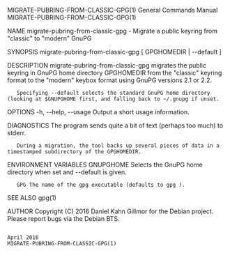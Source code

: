 MIGRATE-PUBRING-FROM-CLASSIC-GPG(1)                                                        General Commands Manual                                                        MIGRATE-PUBRING-FROM-CLASSIC-GPG(1)

NAME
       migrate-pubring-from-classic-gpg - Migrate a public keyring from "classic" to "modern" GnuPG

SYNOPSIS
       migrate-pubring-from-classic-gpg [ GPGHOMEDIR | --default ]

DESCRIPTION
       migrate-pubring-from-classic-gpg migrates the public keyring in GnuPG home directory GPGHOMEDIR from the "classic" keyring format to the "modern" keybox format using GnuPG versions 2.1 or 2.2.

       Specifying --default selects the standard GnuPG home directory (looking at $GNUPGHOME first, and falling back to ~/.gnupg if unset.

OPTIONS
       -h, --help, --usage Output a short usage information.

DIAGNOSTICS
       The program sends quite a bit of text (perhaps too much) to stderr.

       During a migration, the tool backs up several pieces of data in a timestamped subdirectory of the GPGHOMEDIR.

ENVIRONMENT VARIABLES
       GNUPGHOME Selects the GnuPG home directory when set and --default is given.

       GPG The name of the gpg executable (defaults to gpg ).

SEE ALSO
       gpg(1)

AUTHOR
       Copyright (C) 2016 Daniel Kahn Gillmor for the Debian project. Please report bugs via the Debian BTS.

                                                                                                  April 2016                                                              MIGRATE-PUBRING-FROM-CLASSIC-GPG(1)
